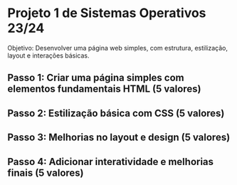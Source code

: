 # Projeto 1 de Sistemas Operativos 23/24

Objetivo: Desenvolver uma página web simples, com estrutura, estilização, layout e interações básicas.

## Passo 1: Criar uma página simples com elementos fundamentais HTML (5 valores)

## Passo 2: Estilização básica com CSS (5 valores)

## Passo 3: Melhorias no layout e design (5 valores)

## Passo 4: Adicionar interatividade e melhorias finais (5 valores)
